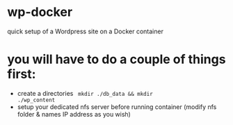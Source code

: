 # wp-docker
quick setup of a Wordpress site on a Docker container 

# you will have to do a couple of things first:

- create a directories <code> mkdir ./db_data && mkdir ./wp_content </code> 
- setup your dedicated nfs server before running container (modify nfs folder & names IP address as you wish)
